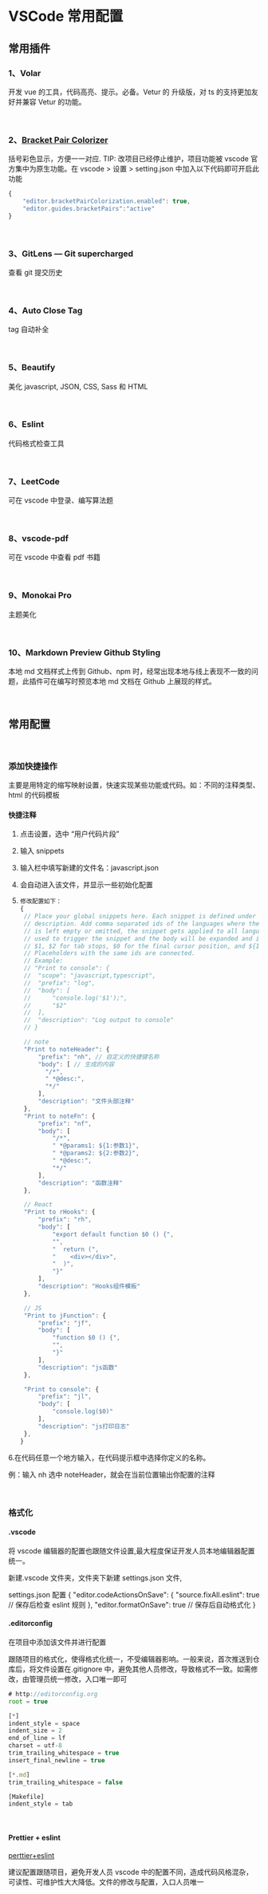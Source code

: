 # VSCode 常用配置

## 常用插件

### 1、Volar

开发 vue 的工具，代码高亮、提示。必备。Vetur 的 升级版，对 ts 的支持更加友好并兼容 Vetur 的功能。

<br>

### 2、[Bracket Pair Colorizer](https://github.com/CoenraadS/Bracket-Pair-Colorizer-2#readme)

括号彩色显示，方便一一对应.
TIP: 改项目已经停止维护，项目功能被 vscode 官方集中为原生功能。在 vscode > 设置 > setting.json 中加入以下代码即可开启此功能
```js
{
    "editor.bracketPairColorization.enabled": true,
    "editor.guides.bracketPairs":"active"
}
```

<br>

### 3、GitLens — Git supercharged

查看 git 提交历史

<br>

### 4、Auto Close Tag

tag 自动补全

<br>

### 5、Beautify

美化 javascript, JSON, CSS, Sass 和 HTML

<br>

### 6、Eslint

代码格式检查工具

<br>

### 7、LeetCode

可在 vscode 中登录、编写算法题

<br>

### 8、vscode-pdf

可在 vscode 中查看 pdf 书籍

<br>

### 9、Monokai Pro

主题美化

<br>

### 10、Markdown Preview Github Styling

本地 md 文档样式上传到 Github、npm 时，经常出现本地与线上表现不一致的问题，此插件可在编写时预览本地 md 文档在 Github 上展现的样式。

<br>

## 常用配置

<br>

### 添加快捷操作

主要是用特定的缩写映射设置，快速实现某些功能或代码。如：不同的注释类型、html 的代码模板

#### 快捷注释

1. 点击设置，选中 “用户代码片段”

2. 输入 snippets

3. 输入栏中填写新建的文件名：javascript.json

4. 会自动进入该文件，并显示一些初始化配置

5. ```js
   修改配置如下：
   {
   	// Place your global snippets here. Each snippet is defined under a snippet name and has a scope, prefix, body and
   	// description. Add comma separated ids of the languages where the snippet is applicable in the scope field. If scope
   	// is left empty or omitted, the snippet gets applied to all languages. The prefix is what is
   	// used to trigger the snippet and the body will be expanded and inserted. Possible variables are:
   	// $1, $2 for tab stops, $0 for the final cursor position, and ${1:label}, ${2:another} for placeholders.
   	// Placeholders with the same ids are connected.
   	// Example:
   	// "Print to console": {
   	// 	"scope": "javascript,typescript",
   	// 	"prefix": "log",
   	// 	"body": [
   	// 		"console.log('$1');",
   	// 		"$2"
   	// 	],
   	// 	"description": "Log output to console"
   	// }

   	// note
   	"Print to noteHeader": {
   		"prefix": "nh", // 自定义的快捷键名称
   		"body": [ // 生成的内容
   		  "/*",
   		  " *@desc:",
   		  "*/"
   		],
   		"description": "文件头部注释"
   	},
   	"Print to noteFn": {
   		"prefix": "nf",
   		"body": [
   			"/*",
   			" *@params1: ${1:参数1}",
   			" *@params2: ${2:参数2}",
   			" *@desc:",
   			"*/"
   		],
   		"description": "函数注释"
   	},

   	// React
   	"Print to rHooks": {
   		"prefix": "rh",
   		"body": [
   			"export default function $0 () {",
   			"",
   			"  return (",
   			"    <div></div>",
   			"  )",
   			"}"
   		],
   		"description": "Hooks组件模板"
   	},

   	// JS
   	"Print to jFunction": {
   		"prefix": "jf",
   		"body": [
   			"function $0 () {",
   			"",
   			"}"
   		],
   		"description": "js函数"
   	},

   	"Print to console": {
   		"prefix": "jl",
   		"body": [
   			"console.log($0)"
   		],
   		"description": "js打印日志"
   	},
   }
   ```

6.在代码任意一个地方输入，在代码提示框中选择你定义的名称。

例：输入 nh 选中 noteHeader，就会在当前位置输出你配置的注释

<br>

### 格式化

#### .vscode

将 vscode 编辑器的配置也跟随文件设置,最大程度保证开发人员本地编辑器配置统一。

新建.vscode 文件夹，文件夹下新建 settings.json 文件,

settings.json 配置
{
"editor.codeActionsOnSave": {
"source.fixAll.eslint": true // 保存后检查 eslint 规则
},
"editor.formatOnSave": true // 保存后自动格式化
}

#### .editorconfig

在项目中添加该文件并进行配置

跟随项目的格式化，使得格式化统一，不受编辑器影响。一般来说，首次推送到仓库后，将文件设置在.gitignore 中，避免其他人员修改，导致格式不一致。如需修改，由管理员统一修改，入口唯一即可

```js
# http://editorconfig.org
root = true

[*]
indent_style = space
indent_size = 2
end_of_line = lf
charset = utf-8
trim_trailing_whitespace = true
insert_final_newline = true

[*.md]
trim_trailing_whitespace = false

[Makefile]
indent_style = tab

```

<br>

#### Prettier + eslint

[perttier+eslint](https://blog.csdn.net/zc135565/article/details/109812986?spm=1001.2014.3001.5501)

建议配置跟随项目，避免开发人员 vscode 中的配置不同，造成代码风格混杂，可读性、可维护性大大降低。文件的修改与配置，入口人员唯一

